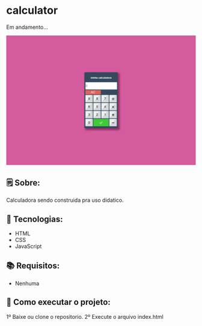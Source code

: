 # calculator
 Em andamento...

![Alt text](calculadora.png)

## 🗒 Sobre:
Calculadora sendo construida pra uso didatico.

## 🔨 Tecnologias:
- HTML
- CSS
- JavaScript

## 📚 Requisitos:
- Nenhuma

## 🏁 Como executar o projeto:
1º Baixe ou clone o repositorio.
2º Execute o arquivo index.html